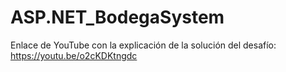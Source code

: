 # ASP.NET_BodegaSystem

Enlace de YouTube con la explicación de la solución del desafío: 
https://youtu.be/o2cKDKtngdc

